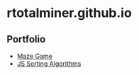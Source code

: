 # rtotalminer.github.io

## Portfolio
- <a href="/maze-game">Maze Game</a><br>
- <a href="/js-sorting-algos">JS Sorting Algorithms</a>

